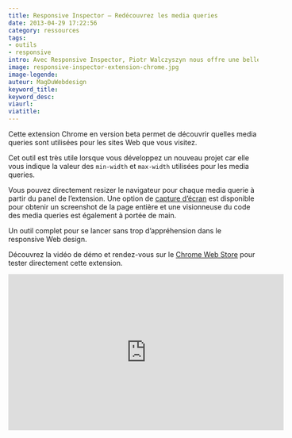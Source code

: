```yaml
---
title: Responsive Inspector – Redécouvrez les media queries
date: 2013-04-29 17:22:56
category: ressources
tags:
- outils
- responsive
intro: Avec Responsive Inspector, Piotr Walczyszyn nous offre une belle innovation en matière d'outils d'inspection de code.
image: responsive-inspector-extension-chrome.jpg
image-legende:
auteur: MagDuWebdesign
keyword_title:
keyword_desc:
viaurl:
viatitle:
---
```


<p>Cette extension Chrome en version beta permet de découvrir quelles media queries sont utilisées pour les sites Web que vous visitez.</p>
<p>Cet outil est très utile lorsque vous développez un nouveau projet car elle vous indique la valeur des <code>min-width</code> et <code>max-width</code> utilisées pour les media queries.</p>
<p>Vous pouvez directement resizer le navigateur pour chaque media querie à partir du panel de l’extension. Une option de <a title="Réaliser une capture d’écran d’un site Web responsive selon différents viewports" href="http://magazineduwebdesign.com/am-i-responsive-outil-screenshot-viewport-responsive-design">capture d’écran</a> est disponible pour obtenir un screenshot de la page entière et une visionneuse du code des media queries est également à portée de main.</p>
<p>Un outil complet pour se lancer sans trop d’appréhension dans le responsive Web design.</p>
<p>Découvrez la vidéo de démo et rendez-vous sur le <a title="Responsive Inspector - Extension Chrome" href="https://chrome.google.com/webstore/detail/responsive-inspector-beta/memcdolmmnmnleeiodllgpibdjlkbpim" target="_blank">Chrome Web Store</a> pour tester directement cette extension.</p>
<p><iframe src="http://www.youtube.com/embed/ylMHAj0OU10?rel=0" frameborder="0" width="555" height="315"></iframe></p>